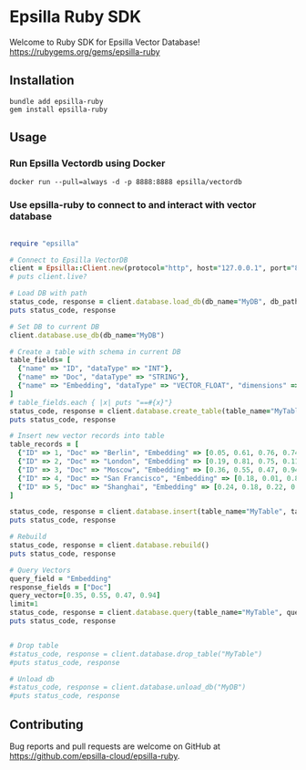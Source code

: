 # Epsilla Ruby SDK

Welcome to Ruby SDK for Epsilla Vector Database!
https://rubygems.org/gems/epsilla-ruby


## Installation
```shell
bundle add epsilla-ruby
gem install epsilla-ruby
```


## Usage

### Run Epsilla Vectordb using Docker
```shell
docker run --pull=always -d -p 8888:8888 epsilla/vectordb
```

### Use epsilla-ruby to connect to and interact with vector database
```ruby

require "epsilla"

# Connect to Epsilla VectorDB
client = Epsilla::Client.new(protocol="http", host="127.0.0.1", port="8888")
# puts client.live?

# Load DB with path
status_code, response = client.database.load_db(db_name="MyDB", db_path="/tmp/epsilla")
puts status_code, response

# Set DB to current DB
client.database.use_db(db_name="MyDB")

# Create a table with schema in current DB
table_fields= [
  {"name" => "ID", "dataType" => "INT"},
  {"name" => "Doc", "dataType" => "STRING"},
  {"name" => "Embedding", "dataType" => "VECTOR_FLOAT", "dimensions" => 4}
]
# table_fields.each { |x| puts "==#{x}"}
status_code, response = client.database.create_table(table_name="MyTable", table_fields=table_fields)
puts status_code, response

# Insert new vector records into table
table_records = [
  {"ID" => 1, "Doc" => "Berlin", "Embedding" => [0.05, 0.61, 0.76, 0.74]},
  {"ID" => 2, "Doc" => "London", "Embedding" => [0.19, 0.81, 0.75, 0.11]},
  {"ID" => 3, "Doc" => "Moscow", "Embedding" => [0.36, 0.55, 0.47, 0.94]},
  {"ID" => 4, "Doc" => "San Francisco", "Embedding" => [0.18, 0.01, 0.85, 0.80]},
  {"ID" => 5, "Doc" => "Shanghai", "Embedding" => [0.24, 0.18, 0.22, 0.44]}  
]

status_code, response = client.database.insert(table_name="MyTable", table_records=table_records)
puts status_code, response

# Rebuild
status_code, response = client.database.rebuild()
puts status_code, response

# Query Vectors
query_field = "Embedding"
response_fields = ["Doc"]
query_vector=[0.35, 0.55, 0.47, 0.94]
limit=1
status_code, response = client.database.query(table_name="MyTable", query_field=query_field, query_vector=query_vector, response_fields=response_fields, limit=limit, with_distance=true)
puts status_code, response


# Drop table
#status_code, response = client.database.drop_table("MyTable")
#puts status_code, response

# Unload db
#status_code, response = client.database.unload_db("MyDB")
#puts status_code, response

```

## Contributing
Bug reports and pull requests are welcome on GitHub at https://github.com/epsilla-cloud/epsilla-ruby.
